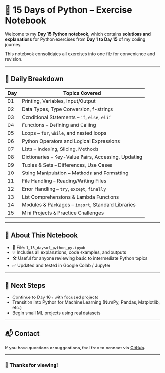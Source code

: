 # 🐍 15 Days of Python – Exercise Notebook

Welcome to my **Day 15 Python notebook**, which contains **solutions and explanations** for Python exercises from **Day 1 to Day 15** of my coding journey.

This notebook consolidates all exercises into one file for convenience and revision.

---

## 📅 Daily Breakdown

| Day | Topics Covered |
|-----|----------------|
| 01  | Printing, Variables, Input/Output |
| 02  | Data Types, Type Conversion, f-strings |
| 03  | Conditional Statements – `if`, `else`, `elif` |
| 04  | Functions – Defining and Calling |
| 05  | Loops – `for`, `while`, and nested loops |
| 06  | Python Operators and Logical Expressions |
| 07  | Lists – Indexing, Slicing, Methods |
| 08  | Dictionaries – Key-Value Pairs, Accessing, Updating |
| 09  | Tuples & Sets – Differences, Use Cases |
| 10  | String Manipulation – Methods and Formatting |
| 11  | File Handling – Reading/Writing Files |
| 12  | Error Handling – `try`, `except`, `finally` |
| 13  | List Comprehensions & Lambda Functions |
| 14  | Modules & Packages – `import`, Standard Libraries |
| 15  | Mini Projects & Practice Challenges |

---

## 📘 About This Notebook

- 📁 File: `1_15_daysof_python_py.ipynb`
- 💡 Includes all explanations, code examples, and outputs
- 🛠️ Useful for anyone reviewing basic to intermediate Python topics
- ✅ Updated and tested in Google Colab / Jupyter

---

## 🚀 Next Steps

- Continue to Day 16+ with focused projects
- Transition into Python for Machine Learning (NumPy, Pandas, Matplotlib, etc.)
- Begin small ML projects using real datasets

---

## 📬 Contact

If you have questions or suggestions, feel free to connect via [GitHub](https://github.com/venkat-2608).

---

### 🙏 Thanks for viewing!

